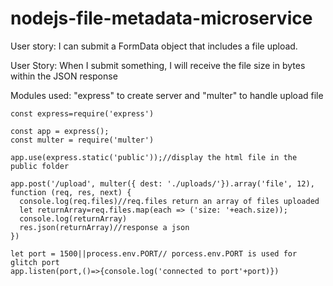# nodejs-file-metadata-microservice

User story: I can submit a FormData object that includes a file upload.

User Story: When I submit something, I will receive the file size in bytes within the JSON response

Modules used: "express" to create server and "multer" to handle upload file

    const express=require('express')

    const app = express();
    const multer = require('multer')

    app.use(express.static('public'));//display the html file in the public folder

    app.post('/upload', multer({ dest: './uploads/'}).array('file', 12), function (req, res, next) {
      console.log(req.files)//req.files return an array of files uploaded
      let returnArray=req.files.map(each => ('size: '+each.size));
      console.log(returnArray)
      res.json(returnArray)//response a json 
    })

    let port = 1500||process.env.PORT// porcess.env.PORT is used for glitch port
    app.listen(port,()=>{console.log('connected to port'+port)})
